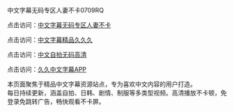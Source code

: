 中文字幕无码专区人妻不卡0709RQ

点击访问：<a href="https://heiliaoe8ajia.pages.dev/">中文字幕无码专区人妻不卡</a>

点击访问：<a href="https://heiliaoe8ajia.pages.dev/">中文字幕精品久久久</a>

点击访问：<a href="https://heiliaoe8ajia.pages.dev/">中文自拍无码高清</a>

点击访问：<a href="https://heiliaoe8ajia.pages.dev/">久久中文字幕APP</a>

本页面聚焦于精品中文字幕资源站点，专为喜欢中文内容的用户打造。  
每日持续更新，涵盖自拍、日韩、剧情、制服等多类型视频。高清播放不卡顿，免登录免跳转广告，畅快观看不卡屏。

<span style="display:none;">[Canonical link](https://github.com/Y20250709/So10 ）</span>
